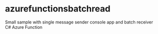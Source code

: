 # azurefunctionsbatchread
Small sample with single message sender console app and batch receiver C# Azure Function
